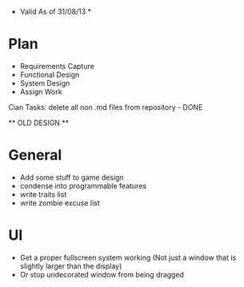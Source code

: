 * Valid As of 31/08/13 *

Plan
====

 - Requirements Capture
 - Functional Design
 - System Design
 - Assign Work
 
Cian Tasks:
  delete all non .md files from repository - DONE

** OLD DESIGN **

General
=======

- Add some stuff to game design
- condense into programmable features
- write traits list
- write zombie excuse list


UI
==

- Get a proper fullscreen system working (Not just a window that is slightly larger than the display)
- Or stop undecorated window from being dragged
